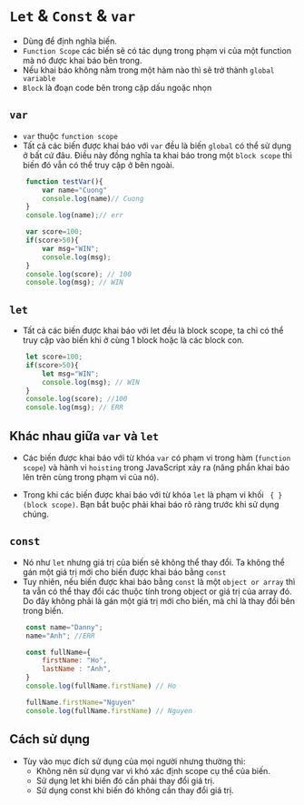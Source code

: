 # `Let` & `Const` & `var`
- Dùng để định nghĩa biến.
- `Function Scope` các biến sẽ có tác dụng trong phạm vi của một function mà nó được khai báo bên trong. 
- Nếu khai báo không nằm trong một hàm nào thì sẽ trở thành `global variable` 
- `Block` là đoạn code bên trong cặp dấu ngoặc nhọn
## `var`
- `var` thuộc `function scope`
- Tất cả các biến được khai báo với `var` đều là biến `global` có thể sử dụng ở bất cứ đâu. Điều này đồng nghĩa ta khai báo trong một `block scope` thì biến đó vẫn có thể truy cập ở bên ngoài.
```js
    function testVar(){
        var name="Cuong"
        console.log(name)// Cuong
    }
    console.log(name);// err

    var score=100;
    if(score>50){
        var msg="WIN";
        console.log(msg);
    }
    console.log(score); // 100
    console.log(msg); // WIN
```
## `let`
- Tất cả các biến được khai báo với let đều là block scope, ta chỉ có thể truy cập vào biến khi ở cùng 1 block hoặc là các block con.
```js
    let score=100;
    if(score>50){
        let msg="WIN";
        console.log(msg); // WIN
    }
    console.log(score); //100
    console.log(msg); // ERR
```
## Khác nhau giữa `var` và `let`
- Các biến được khai báo với từ khóa `var` có phạm vi trong hàm (`function scope`) và hành vi `hoisting` trong JavaScript xảy ra (nâng phần khai báo lên trên cùng trong phạm vi của nó).

- Trong khi các biến được khai báo với từ khóa `let` là phạm vi khối ` { } (block scope)`. Bạn bắt buộc phải khai báo rõ ràng trước khi sử dụng chúng.

## `const`
- Nó như `let` nhưng giá trị của biến sẽ không thể thay đổi. Ta không thể gán một giá trị mới cho biến được khai báo bằng `const`
- Tuy nhiên, nếu biến được khai báo bằng `const` là một `object or array` thì ta vẫn có thể thay đổi các thuộc tính trong object or giá trị của array đó. Do đây không phải là gán một giá trị mới cho biến, mà chỉ là thay đổi bên trong biến.
```js
    const name="Danny";
    name="Anh"; //ERR

    const fullName={
        firstName: "Ho",
        lastName : "Anh",
    }
    console.log(fullName.firstName) // Ho

    fullName.firstName="Nguyen"
    console.log(fullName.firstName) // Nguyen
```
## Cách sử dụng
- Tùy vào mục đích sử dụng của mọi người nhưng thường thì:
    - Không nên sử dụng var vì khó xác định scope cụ thể của biến.
    - Sử dụng let khi biến đó cần phải thay đổi giá trị.
    - Sử dụng const khi biến đó không cần thay đổi giá trị.